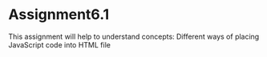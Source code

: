 # Assignment6.1
This assignment will help to understand concepts: Different ways of placing JavaScript code into HTML file
